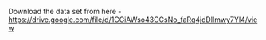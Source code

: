 Download the data set from here - https://drive.google.com/file/d/1CGiAWso43GCsNo_faRq4jdDIlmwy7YI4/view

